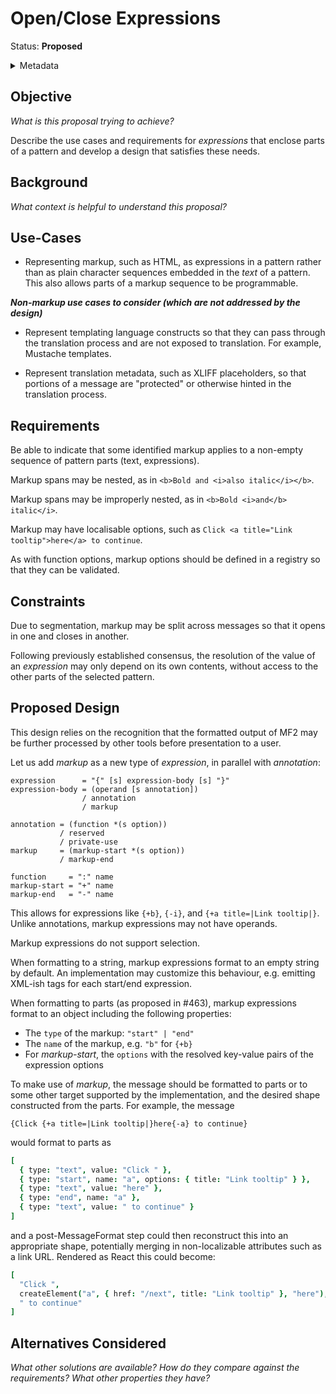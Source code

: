 # Open/Close Expressions

Status: **Proposed**

<details>
	<summary>Metadata</summary>
	<dl>
		<dt>Contributors</dt>
		<dd>@eemeli</dd>
		<dd>@aphillips</dd>
		<dt>First proposed</dt>
		<dd>2023-09-05</dd>
		<dt>Pull Request</dt>
		<dd>#000</dd>
	</dl>
</details>

## Objective

_What is this proposal trying to achieve?_

Describe the use cases and requirements for _expressions_
that enclose parts of a pattern
and develop a design that satisfies these needs.

## Background

_What context is helpful to understand this proposal?_

## Use-Cases

- Representing markup, such as HTML, as expressions in a pattern
  rather than as plain character sequences embedded in the _text_
  of a pattern. This also allows parts of a markup sequence to be
  programmable.

**_Non-markup use cases to consider (which are not addressed by the design)_**

- Represent templating language constructs so that they can pass through
  the translation process and are not exposed to translation. For example,
  Mustache templates.

- Represent translation metadata, such as XLIFF placeholders, so that
  portions of a message are "protected" or otherwise hinted in the
  translation process.

## Requirements

Be able to indicate that some identified markup applies to
a non-empty sequence of pattern parts (text, expressions).

Markup spans may be nested,
as in `<b>Bold and <i>also italic</i></b>`.

Markup spans may be improperly nested,
as in `<b>Bold <i>and</b> italic</i>`.

Markup may have localisable options,
such as `Click <a title="Link tooltip">here</a> to continue`.

As with function options,
markup options should be defined in a registry so that they can be validated.

## Constraints

Due to segmentation,
markup may be split across messages so that it opens in one and closes in another.

Following previously established consensus,
the resolution of the value of an _expression_ may only depend on its own contents,
without access to the other parts of the selected pattern.

## Proposed Design

This design relies on the recognition that the formatted output of MF2
may be further processed by other tools before presentation to a user.

Let us add _markup_ as a new type of _expression_,
in parallel with _annotation_:

```abnf
expression      = "{" [s] expression-body [s] "}"
expression-body = (operand [s annotation])
                / annotation
                / markup

annotation = (function *(s option))
           / reserved
           / private-use
markup     = (markup-start *(s option))
           / markup-end

function     = ":" name
markup-start = "+" name
markup-end   = "-" name
```

This allows for expressions like `{+b}`, `{-i}`, and `{+a title=|Link tooltip|}`.
Unlike annotations, markup expressions may not have operands.

Markup expressions do not support selection.

When formatting to a string,
markup expressions format to an empty string by default.
An implementation may customize this behaviour,
e.g. emitting XML-ish tags for each start/end expression.

When formatting to parts (as proposed in #463),
markup expressions format to an object including the following properties:

- The `type` of the markup: `"start" | "end"`
- The `name` of the markup, e.g. `"b"` for `{+b}`
- For _markup-start_, the `options` with the resolved key-value pairs of the expression options

To make use of _markup_,
the message should be formatted to parts or to some other target supported by the implementation,
and the desired shape constructed from the parts.
For example, the message

```
{Click {+a title=|Link tooltip|}here{-a} to continue}
```

would format to parts as

```coffee
[
  { type: "text", value: "Click " },
  { type: "start", name: "a", options: { title: "Link tooltip" } },
  { type: "text", value: "here" },
  { type: "end", name: "a" },
  { type: "text", value: " to continue" }
]
```

and a post-MessageFormat step could then reconstruct this into an appropriate shape,
potentially merging in non-localizable attributes such as a link URL.
Rendered as React this could become:

```coffee
[
  "Click ",
  createElement("a", { href: "/next", title: "Link tooltip" }, "here"),
  " to continue"
]
```

## Alternatives Considered

_What other solutions are available?_
_How do they compare against the requirements?_
_What other properties they have?_
